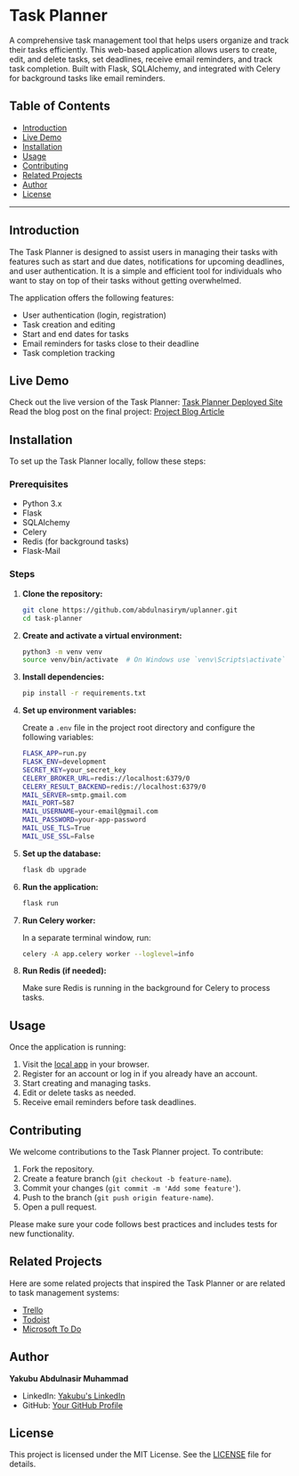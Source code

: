 # Task Planner

A comprehensive task management tool that helps users organize and track their tasks efficiently. This web-based application allows users to create, edit, and delete tasks, set deadlines, receive email reminders, and track task completion. Built with Flask, SQLAlchemy, and integrated with Celery for background tasks like email reminders.

## Table of Contents
- [Introduction](#introduction)
- [Live Demo](#live-demo)
- [Installation](#installation)
- [Usage](#usage)
- [Contributing](#contributing)
- [Related Projects](#related-projects)
- [Author](#author)
- [License](#license)

---

## Introduction

The Task Planner is designed to assist users in managing their tasks with features such as start and due dates, notifications for upcoming deadlines, and user authentication. It is a simple and efficient tool for individuals who want to stay on top of their tasks without getting overwhelmed.

The application offers the following features:
- User authentication (login, registration)
- Task creation and editing
- Start and end dates for tasks
- Email reminders for tasks close to their deadline
- Task completion tracking

## Live Demo

Check out the live version of the Task Planner: [Task Planner Deployed Site](https://alxportfolio-9e1b632803db.herokuapp.com/)  
Read the blog post on the final project: [Project Blog Article](#)

## Installation

To set up the Task Planner locally, follow these steps:

### Prerequisites
- Python 3.x
- Flask
- SQLAlchemy
- Celery
- Redis (for background tasks)
- Flask-Mail

### Steps

1. **Clone the repository:**

    ```bash
    git clone https://github.com/abdulnasirym/uplanner.git
    cd task-planner
    ```

2. **Create and activate a virtual environment:**

    ```bash
    python3 -m venv venv
    source venv/bin/activate  # On Windows use `venv\Scripts\activate`
    ```

3. **Install dependencies:**

    ```bash
    pip install -r requirements.txt
    ```

4. **Set up environment variables:**

    Create a `.env` file in the project root directory and configure the following variables:

    ```bash
    FLASK_APP=run.py
    FLASK_ENV=development
    SECRET_KEY=your_secret_key
    CELERY_BROKER_URL=redis://localhost:6379/0
    CELERY_RESULT_BACKEND=redis://localhost:6379/0
    MAIL_SERVER=smtp.gmail.com
    MAIL_PORT=587
    MAIL_USERNAME=your-email@gmail.com
    MAIL_PASSWORD=your-app-password
    MAIL_USE_TLS=True
    MAIL_USE_SSL=False
    ```

5. **Set up the database:**

    ```bash
    flask db upgrade
    ```

6. **Run the application:**

    ```bash
    flask run
    ```

7. **Run Celery worker:**

    In a separate terminal window, run:

    ```bash
    celery -A app.celery worker --loglevel=info
    ```

8. **Run Redis (if needed):**

    Make sure Redis is running in the background for Celery to process tasks.

## Usage

Once the application is running:

1. Visit the [local app](http://localhost:5000) in your browser.
2. Register for an account or log in if you already have an account.
3. Start creating and managing tasks.
4. Edit or delete tasks as needed.
5. Receive email reminders before task deadlines.

## Contributing

We welcome contributions to the Task Planner project. To contribute:

1. Fork the repository.
2. Create a feature branch (`git checkout -b feature-name`).
3. Commit your changes (`git commit -m 'Add some feature'`).
4. Push to the branch (`git push origin feature-name`).
5. Open a pull request.

Please make sure your code follows best practices and includes tests for new functionality.

## Related Projects

Here are some related projects that inspired the Task Planner or are related to task management systems:

- [Trello](https://trello.com/)
- [Todoist](https://todoist.com/)
- [Microsoft To Do](https://to-do.microsoft.com/)

## Author

**Yakubu Abdulnasir Muhammad**  
- LinkedIn: [Yakubu's LinkedIn](https://www.linkedin.com/in/abdulnasirym/) 
- GitHub: [Your GitHub Profile](https://github.com/abdulnasirym)

## License

This project is licensed under the MIT License. See the [LICENSE](LICENSE) file for details.

